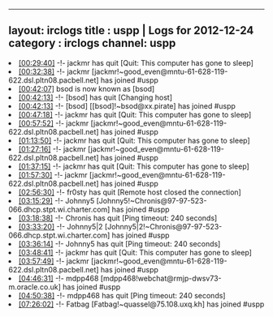 
---
layout: irclogs
title : uspp | Logs for 2012-12-24
category : irclogs
channel: uspp
---
<li class="logitem"><a href="#00:29:40" name="00:29:40" class="time">[00:29:40]</a> -!- <span class="quit">jackmr</span> has quit [Quit: This computer has gone to sleep] </li>
<li class="logitem"><a href="#00:32:38" name="00:32:38" class="time">[00:32:38]</a> -!- <span class="join">jackmr</span> [jackmr!~good_even@mntu-61-628-119-622.dsl.pltn08.pacbell.net] has joined #uspp </li>
<li class="logitem"><a href="#00:42:07" name="00:42:07" class="time">[00:42:07]</a> <span class="nick">bsod</span> is now known as <span class="nick">[bsod]</span> </li>
<li class="logitem"><a href="#00:42:13" name="00:42:13" class="time">[00:42:13]</a> -!- <span class="quit">[bsod]</span> has quit [Changing host] </li>
<li class="logitem"><a href="#00:42:13" name="00:42:13" class="time">[00:42:13]</a> -!- <span class="join">[bsod]</span> [[bsod]!~bsod@xx.pirate] has joined #uspp </li>
<li class="logitem"><a href="#00:47:18" name="00:47:18" class="time">[00:47:18]</a> -!- <span class="quit">jackmr</span> has quit [Quit: This computer has gone to sleep] </li>
<li class="logitem"><a href="#00:57:52" name="00:57:52" class="time">[00:57:52]</a> -!- <span class="join">jackmr</span> [jackmr!~good_even@mntu-61-628-119-622.dsl.pltn08.pacbell.net] has joined #uspp </li>
<li class="logitem"><a href="#01:13:50" name="01:13:50" class="time">[01:13:50]</a> -!- <span class="quit">jackmr</span> has quit [Quit: This computer has gone to sleep] </li>
<li class="logitem"><a href="#01:27:16" name="01:27:16" class="time">[01:27:16]</a> -!- <span class="join">jackmr</span> [jackmr!~good_even@mntu-61-628-119-622.dsl.pltn08.pacbell.net] has joined #uspp </li>
<li class="logitem"><a href="#01:37:15" name="01:37:15" class="time">[01:37:15]</a> -!- <span class="quit">jackmr</span> has quit [Quit: This computer has gone to sleep] </li>
<li class="logitem"><a href="#01:57:30" name="01:57:30" class="time">[01:57:30]</a> -!- <span class="join">jackmr</span> [jackmr!~good_even@mntu-61-628-119-622.dsl.pltn08.pacbell.net] has joined #uspp </li>
<li class="logitem"><a href="#02:56:30" name="02:56:30" class="time">[02:56:30]</a> -!- <span class="quit">fr0sty</span> has quit [Remote host closed the connection] </li>
<li class="logitem"><a href="#03:15:29" name="03:15:29" class="time">[03:15:29]</a> -!- <span class="join">Johnny5</span> [Johnny5!~Chronis@97-97-523-066.dhcp.stpt.wi.charter.com] has joined #uspp </li>
<li class="logitem"><a href="#03:18:38" name="03:18:38" class="time">[03:18:38]</a> -!- <span class="quit">Chronis</span> has quit [Ping timeout: 240 seconds] </li>
<li class="logitem"><a href="#03:33:20" name="03:33:20" class="time">[03:33:20]</a> -!- <span class="join">Johnny5|2</span> [Johnny5|2!~Chronis@97-97-523-066.dhcp.stpt.wi.charter.com] has joined #uspp </li>
<li class="logitem"><a href="#03:36:14" name="03:36:14" class="time">[03:36:14]</a> -!- <span class="quit">Johnny5</span> has quit [Ping timeout: 240 seconds] </li>
<li class="logitem"><a href="#03:48:41" name="03:48:41" class="time">[03:48:41]</a> -!- <span class="quit">jackmr</span> has quit [Quit: This computer has gone to sleep] </li>
<li class="logitem"><a href="#03:57:49" name="03:57:49" class="time">[03:57:49]</a> -!- <span class="join">jackmr</span> [jackmr!~good_even@mntu-61-628-119-622.dsl.pltn08.pacbell.net] has joined #uspp </li>
<li class="logitem"><a href="#04:46:31" name="04:46:31" class="time">[04:46:31]</a> -!- <span class="join">mdpp468</span> [mdpp468!webchat@rmjp-dwsv73-m.oracle.co.uk] has joined #uspp </li>
<li class="logitem"><a href="#04:50:38" name="04:50:38" class="time">[04:50:38]</a> -!- <span class="quit">mdpp468</span> has quit [Ping timeout: 240 seconds] </li>
<li class="logitem"><a href="#07:26:02" name="07:26:02" class="time">[07:26:02]</a> -!- <span class="join">Fatbag</span> [Fatbag!~quassel@75.108.uxq.kh] has joined #uspp </li>


